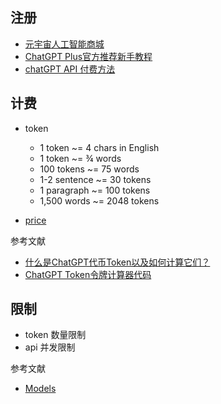 ## 注册

- [元宇宙人工智能商城](https://fk.fq.mk/) 
- [ChatGPT Plus官方推荐新手教程](https://chatgpt-plus.github.io/archives/)
- [chatGPT API 付费方法](https://v2ex.com/t/923132#reply12)

## 计费

- token

    - 1 token ~= 4 chars in English
    - 1 token ~= ¾ words
    - 100 tokens ~= 75 words
    - 1-2 sentence ~= 30 tokens
    - 1 paragraph ~= 100 tokens
    - 1,500 words ~= 2048 tokens

- [price](https://openai.com/pricing)

参考文献

- [什么是ChatGPT代币Token以及如何计算它们？](https://openaizh.com/?thread-332.htm)
- [ChatGPT Token令牌计算器代码](https://openaizh.com/?thread-318.htm)

## 限制

- token 数量限制
- api 并发限制

参考文献

- [Models](https://platform.openai.com/docs/models/overview)